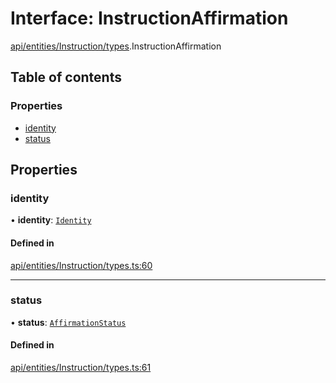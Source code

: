 # Interface: InstructionAffirmation

[api/entities/Instruction/types](../wiki/api.entities.Instruction.types).InstructionAffirmation

## Table of contents

### Properties

- [identity](../wiki/api.entities.Instruction.types.InstructionAffirmation#identity)
- [status](../wiki/api.entities.Instruction.types.InstructionAffirmation#status)

## Properties

### identity

• **identity**: [`Identity`](../wiki/api.entities.Identity.Identity)

#### Defined in

[api/entities/Instruction/types.ts:60](https://github.com/PolymeshAssociation/polymesh-sdk/blob/07b115c8/src/api/entities/Instruction/types.ts#L60)

___

### status

• **status**: [`AffirmationStatus`](../wiki/api.entities.Instruction.types.AffirmationStatus)

#### Defined in

[api/entities/Instruction/types.ts:61](https://github.com/PolymeshAssociation/polymesh-sdk/blob/07b115c8/src/api/entities/Instruction/types.ts#L61)
